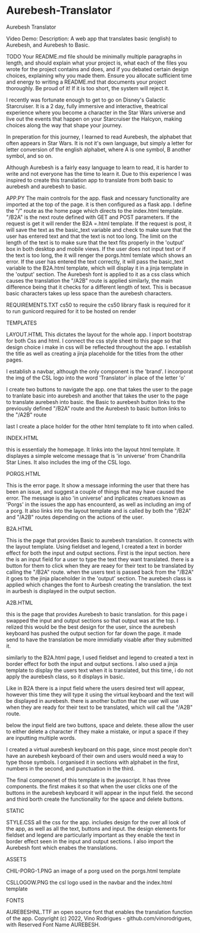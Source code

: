 # Aurebesh-Translator

Aurebesh Translator

Video Demo:  <URL HERE>
Description: A web app that translates basic (english) to Aurebesh, and Aurebesh to Basic.

TODO Your README.md file should be minimally multiple paragraphs in length, and should explain what your project is, what each of the files you wrote for the project contains and does, and if you debated certain design choices, explaining why you made them. Ensure you allocate sufficient time and energy to writing a README.md that documents your project thoroughly. Be proud of it! If it is too short, the system will reject it.


I recently was fortunate enough to get to go on Disney's Galactic Starcruiser.  It is a 2 day, fully immersive and interactive, theatrical experience where you become a character in the Star Wars universe and live out the events that happen on your Starcruiser the Halcyon, making choices along the way that shape your journey.

In preperation for this journey, I learned to read Aurebesh, the alphabet that often appears in Star Wars. It is not it's own language, but simply a letter for letter conversion of the english alphabet, where A is one symbol, B another symbol, and so on.

Although Aurebesh is a fairly easy language to learn to read, it is harder to write and not everyone has the time to learn it. Due to this experience I was inspired to create this translation app to translate from both basic to aurebesh and aurebesh to basic.

APP.PY
The main controls for the app. 
flask and ncessary functionality are imported at the top of the page. it is then configured as a flask app. 
I define the "/" route as the home page which directs to the index.html template. 
"/B2A" is the next route defined with GET and POST parameters. If the request is get it will render the B2A =.html template. If the request is post, it will save the text as the basic_text variable and check to make sure that the user has entered text and that the text is not too long. The limit on the length of the text is to make sure that the text fits properly in the 'output' box in both desktop and mobile views. If the user does not input text or if the text is too long, the it will renger the porgs.html temlate which shows an error. If the user has entered the text correctly, it will pass the basic_text variable to the B2A.html template, which will display it in a jinja template in the 'output' section. The Aurebesh font is applied to it as a css class which causes the translation
the "/A2B" route is applied similarly, the main difference being that it checks for a different length of text. This is becasue basic characters takes up less space than the aurebesh characters.

REQUIREMENTS.TXT
cs50 to require the cs50 library
flask is required for it to run
gunicord required for it to be hosted on render

TEMPLATES

LAYOUT.HTML
This dictates the layout for the whole app. I inport bootstrap for both Css and html. I connect the css style sheet to this page so that design choice i make in css will be reflected throughout the app. I establish the title as well as creating a jinja placeholde for the titles from the other pages.

I establish a navbar, although the only component is the 'brand'. I incorporat the img of the CSL logo into the word 'Translator' in place of the letter 'o'

I create two buttons to navigate the app. one that takes the user to the page to tranlate basic into aurebesh and another that takes the user to the page to translate aurebesh into basic. the Basic to aurebesh button links to the previously defined "/B2A" route and the Aurebesh to basic button links to the "/A2B" route

last I create a place holder for the other html template to fit into when called.

INDEX.HTML

this is essentialy the homepage. It links into the layout html template. It displayes a simple welcome message that is 'in universe' from Chandrilla Star Lines. It also includes the img of the CSL logo.

PORGS.HTML

This is the error page. It show a message informing the user that there has been an issue, and suggest a couple of things that may have caused the error. The message is also 'in universe' and inplicates creatues known as 'Porgs' in the issues the app has encounterd, as well as including an img of a porg. It also links into the layout template and is called by both the "/B2A" and "/A2B" routes depending on the actions of the user.

B2A.HTML

This is the page that provides Basic to aurebesh translation. It connects with the layout template. Using fieldset and legend, I created a text in border effect for both the input and output sections. First is the input section. here the is an input field for a user to type the text they want translated. there is a button for them to click when they are reaey for their text to be translated by calling the "/B2A" route. when the users text is passed back from the "/B2A" it goes to the jinja placeholder in the 'output' section. The aurebesh class is applied which changes the font to Aurbesh creating the translation. the text in aurbesh is displayed in the output section.

A2B.HTML

this is the page that provides Aurebesh to basic translation. for this page i swapped the input and output sections so that output was at the top. I relized this would be the best design for the user, since the aurebesh keyboard has pushed the output section for far down the page. it made send to have the translation be more immidiatly visable after they submitted it.

similarly to the B2A.html page, I used fieldset and legend to created a text in border effect for both the input and output sections. I also used a jinja template to display the users text when it is translated, but this time, i do not apply the aurebesh class, so it displays in basic. 

Like in B2A there is a input field where the users desired text will appear, however this time they will type it using the virtual keyboard and the text will be displayed in aurebesh. there is another button that the user will use when they are ready for their text to be translated, which will call the "/A2B" route.

below the input field are two buttons, space and delete. these allow the user to either delete a character if they make a mistake, or input a space if they are inputting multiple words.

I created a virtual aurebesh keyboard on this page, since most people don't have an aurebesh keyboard of their own and users would need a way to type those symbols. I organised it in sections with alphabet in the first, numbers in the second, and punctuation in the third.

The final componenet of this template is the javascript. It has three components. the first makes it so that when the user clicks one of the buttons in the aurebesh keyboard it will appear in the input field. the second and third borth create the functionality for the space and delete buttons. 

STATIC

STYLE.CSS
all the css for the app. includes design for the over all look of the app, as well as all the text, buttons and input. the design elements for fieldset and legend are particularly important as they enable the text in border effect seen in the input and output sections. I also import the Aurebesh font which enabes the translations.

ASSETS

CHIL-PORG-1.PNG
an image of a porg used on the porgs.html template

CSLLOGOW.PNG
the csl logo used in the navbar and the index.html template

FONTS

AUREBESHNL.TTF
an open source font that enables the translation function of the app.
Copyright (c) 2022, Vino Rodrigues - github.com/vinorodrigues, with Reserved Font Name AUREBESH.
